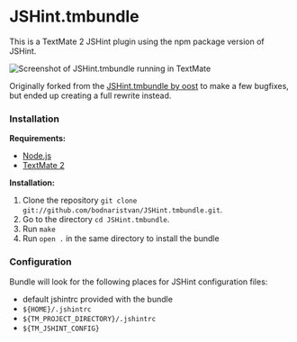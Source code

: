 JSHint.tmbundle
===============

This is a TextMate 2 JSHint plugin using the npm package version of JSHint.

![Screenshot of JSHint.tmbundle running in TextMate](http://f.cl.ly/items/1G3X0o3x0z0D2d323T3x/Screen%20Shot%202013-11-14%20at%201.27.33%20AM.png)

Originally forked from the [JSHint.tmbundle by oost](https://github.com/oost/JSHint.tmbundle) to make a few bugfixes, but ended up creating a full rewrite instead.

[jslintmate]: https://github.com/rondevera/jslintmate
[jshint.tmbundle]: https://github.com/oost/JSHint.tmbundle
[jshint]: http://www.jshint.com

### Installation ###

**Requirements:** 

- [Node.js][nodejs]
- [TextMate 2][textmate] 

[nodejs]: http://www.nodejs.org
[textmate]: https://github.com/textmate/textmate

**Installation:**

1.  Clone the repository `git clone git://github.com/bodnaristvan/JSHint.tmbundle.git`.
2.  Go to the directory `cd JSHint.tmbundle`.
3.  Run `make`
4.  Run `open .` in the same directory to install the bundle

### Configuration ###

Bundle will look for the following places for JSHint configuration files:

 - default jshintrc provided with the bundle
 - `${HOME}/.jshintrc`
 - `${TM_PROJECT_DIRECTORY}/.jshintrc`
 - `${TM_JSHINT_CONFIG}`
